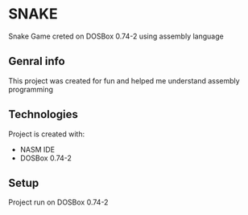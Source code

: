 # SNAKE
Snake Game creted on DOSBox 0.74-2 using assembly language

## Genral info

This project was created for fun and helped me understand assembly programming

## Technologies
Project is created with:
* NASM IDE
* DOSBox 0.74-2

## Setup
Project run on DOSBox 0.74-2
